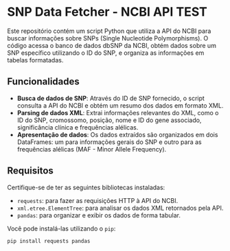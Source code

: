 # SNP Data Fetcher - NCBI API TEST

Este repositório contém um script Python que utiliza a API do NCBI para buscar informações sobre SNPs (Single Nucleotide Polymorphisms). O código acessa o banco de dados dbSNP da NCBI, obtém dados sobre um SNP específico utilizando o ID do SNP, e organiza as informações em tabelas formatadas.

## Funcionalidades

- **Busca de dados de SNP**: Através do ID de SNP fornecido, o script consulta a API do NCBI e obtém um resumo dos dados em formato XML.
- **Parsing de dados XML**: Extrai informações relevantes do XML, como o ID do SNP, cromossomo, posição, nome e ID do gene associado, significância clínica e frequências alélicas.
- **Apresentação de dados**: Os dados extraídos são organizados em dois DataFrames: um para informações gerais do SNP e outro para as frequências alélicas (MAF - Minor Allele Frequency).

## Requisitos

Certifique-se de ter as seguintes bibliotecas instaladas:

- `requests`: para fazer as requisições HTTP à API do NCBI.
- `xml.etree.ElementTree`: para analisar os dados XML retornados pela API.
- `pandas`: para organizar e exibir os dados de forma tabular.

Você pode instalá-las utilizando o `pip`:

```bash
pip install requests pandas
